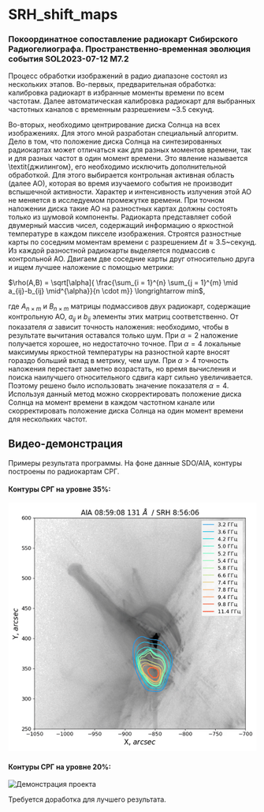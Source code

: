 # SRH_shift_maps

### Покоординатное сопоставление радиокарт Сибирского Радиогелиографа. Пространственно-временная эволюция события SOL2023-07-12 М7.2

Процесс обработки изображений в радио диапазоне состоял из
нескольких этапов. Во-первых, предварительная обработка: калибровка радиокарт в 
избранные моменты 
времени по всем частотам.
Далее автоматическая калибровка радиокарт
для выбранных частотных каналов 
с временным разрешением ~3.5 секунд. 

Во-вторых, необходимо центрирование диска Солнца на всех изображениях.
Для этого мной разработан специальный алгоритм.
Дело в том, что положение диска Солнца на синтезированных радиокартах 
может отличаться как для разных моментов времени, так и для разных частот в один момент времени.
Это явление называется \textit{джилингом}, его необходимо исключить дополнительной обработкой.
Для этого выбирается контрольная активная область (далее АО), которая во время изучаемого события 
не производит вспышечной активности. Характер и интенсивность излучения этой 
АО не меняется в исследуемом промежутке времени. При точном наложении диска
такие АО на разностных картах должны состоять только из шумовой компоненты.
Радиокарта представляет собой двумерный массив чисел,
содержащий информацию о яркостной температуре в каждом пикселе изображения.
Строятся разностные карты по соседним 
моментам времени с разрешением $\Delta t\approx  3.5$~секунд. 
Из каждой разностной радиокарты выделяется подмассив с контрольной АО.
Двигаем две соседние карты друг относительно друга и ищем лучшее наложение с помощью метрики: 

$\rho(A,B) = \sqrt[\alpha]{ \frac{\sum_{i = 1}^{n} \sum_{j = 1}^{m} \mid a_{ij}-b_{ij} \mid^{\alpha}}{n \cdot m}} \longrightarrow min$,

где $A_{n\times m}$ и $B_{n\times m}$ матрицы подмассивов двух радиокарт, содержащие контрольную АО, 
$a_{ij}$ и $b_{ij}$ элементы этих матриц соответственно.
От показателя $\alpha$ зависит точность наложения: необходимо, чтобы 
в результате вычитания оставался только шум. При $\alpha=2$ наложение получается хорошее,
но недостаточно точное. При $\alpha=4$ локальные максимумы яркостной
температуры на разностной карте вносят
гораздо больший вклад в метрику, чем шум. При $\alpha>4$ точность наложения перестает заметно возрастать,
но время вычисления и поиска наилучшего относительного сдвига карт сильно увеличивается. 
Поэтому решено было использовать значение показателя $\alpha=4$. 
Используя данный метод можно скорректировать положение диска Солнца на момент времени в каждом 
частотном канале или скорректировать положение диска Солнца на один момент времени для нескольких частот.




## Видео-демонстрация
Примеры результата программы. На фоне данные SDO/AIA, контуры построены по радиокартам СРГ. 

#### Контуры СРГ на уровне 35%:


![Демонстрация проекта](movie.gif)

#### Контуры СРГ на уровне 20%:


![Демонстрация проекта](movie_20.gif)

Требуется доработка для лучшего результата.


